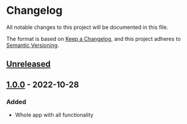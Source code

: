 # Changelog
All notable changes to this project will be documented in this file.

The format is based on [Keep a Changelog](https://keepachangelog.com/en/1.0.0/),
and this project adheres to [Semantic Versioning](https://semver.org/spec/v2.0.0.html).

## [Unreleased]

## [1.0.0] - 2022-10-28
### Added
- Whole app with all functionality


[Unreleased]: https://github.com/SegmentationFaultEnjoyer/usof/compare/v1.0.0...main
[1.0.0]: https://github.com/SegmentationFaultEnjoyer/usof/tree/v1.0.0